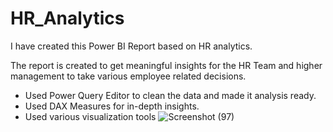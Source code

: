 # HR_Analytics
I have created this Power BI Report based on HR analytics.

The report is created to get meaningful insights for the HR Team and higher management to take various employee related decisions.

* Used Power Query Editor to clean the data and made it analysis ready.
* Used DAX Measures for in-depth insights.
* Used various visualization tools
![Screenshot (97)](https://user-images.githubusercontent.com/101073959/198927169-7a6ff105-69bf-4a5c-af6d-a57bf372025e.png)
